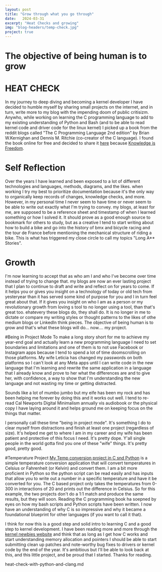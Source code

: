 ```yaml
---
layout: post
title: "Grow through what you go through"
date:   2024-03-31
excerpt: "Heat Checks and growing"
img: "blog-headers/temp-check.jpg" 
project: true  
---
```


# The objective of being human is to grow

# HEAT CHECK 
In my journey to deep diving and becoming a kernel developer I have decided to humble myself by sharing small projects on the internet, and in turn, write more to my blog with the impending doom of public critisizm. Anywho, while working on learning the C programming language to add to my existing understanding of Python and Bash (and to be able to read kernel code and driver code for the linux kernel) I picked up a book from the reddit blogs called "The C Programming Language 2nd edition" by Brian W.Kernighan and Dennis M. Ritchie (co-creator of the C language). I found the book online for free and decided to share it [here]() because [Knowledge is Freedom](https://github.com/ohkimur/the-c-programming-language-2nd-edition-solutions).

# Self Reflection
Over the years I have learned and been exposed to a lot of different technologies and languages, methods, diagrams, and the likes. when working I try my best to prioritize documentation because it's the only way to organically keep records of changes, knowledge checks, and more. However, in my personal time I never seem to have time or never seem to be able to write out exactly what I'm trying to convey. my blogs, at least for me, are supposed to be a reference sheet and timestamp of when I learned something or how I solved it. It should prove as a good enough source to bookmark for others to study, but as a creative I tend to start writing about how to build a bike and go into the history of bmx and bicycle racing and the tour de France before mentioning the mechanical structure of riding a bike. This is what has triggered my close circle to call my topics "Long A** Stories". 

# Growth 
I'm now learning to accept that as who am I and who I've become over time instead of trying to change that. my blogs are now an ever lasting project that I plan to continue to draft and write and reflect on for years to come. If it helps you or gives you insight on a technology of today or old tech from yesteryear than it has served some kind of purpose for you and I in turn feel great about that. If it gives you insight on who I am as a person or my revolutionary growth from loving s tool to no longer using a tool, than that's great too.
ehatevery these blogs do, they shall do. It is no longer in me to dictate or compare my writing styles or thought patterns to the likes of othe medium blogs or LinkedIn think pieces. The objective of being human is to grow and that's what these blogs will do... now.... my project. 

#Being in Project Mode 
To make a long story short for me to achieve my year-end goal and actually learn a new programming language I need to set boundaries and limitations and one of them is to not use Facebook or Instagram apps because I tend to spend a lot of time doomscrolling on those platforms. My wife Leticia has changed my passwords on both platforms so I can't look at any Meta apps until I can write code in the new language that I'm learning and rewrite the same application in a language that I already know and prove to her what the differences are and to give her, with confidence, a way to show that I'm understanding the new language and not wasting my time or getting distracted. 

Sounds like a lot of mumbo jumbo but my eife has been my rock and has been helping me forever by doing this and it works out well. I tend to re-read Cal Newports Digital Minimalism annually vis audiobook or the physical copy I have laying around it and helps ground me on keeping focus on the things that matter.

I personally call these time "being in project mode". It's something I do to clear myself from distractions and finish at least one project (regardless of size). It's helped me get to where I am in my career and my wife has been patient and protective of this focus I need. It's pretty dope. Y'all single people in the world gotta find you one of these "wife" things. It's pretty good, pretty good. 


#Temperature Project 
[My Temp conversion project in C snd Python](https://github.com/tedleyem/blog-temp-check) is a simple temperature conversion application that will convert temperatures in Celsius or Fahrenheit (or Kelvin) and convert them. I am a bit more proficient in Python so the python script can be read easily and has inputs that allow you to write out a number in a specific temperature and have it be converted for you. The C based project only takes the temperatures from 0-300 in interactions of 20 and prints out the difference in Celsius. So for this example, the two projects don't do a 1:1 match and produce the same results, but they will soon. Reading the C programming book ha soepned by eyes on how my bash scripts and Python scripts have been written. I now have an understanding of why C is so impressive and why it became a foundational blueprint for other languages (if you want to call it that). 

I think for now this is a good step and solid intro to learning C and a good step to kernel development. I have been reading more and more through the [kernel newbies website](https://kernelnewbies.org/) and think that as long as I get how C works and start understanding memory allocation and pointers I should be able to start submitting clean up patches and note-worthy bug fixes to drivers or kernel code by the end of the year. It's ambitious but I'll be able to look back at this, and this little project, and be proud that I started. Thanks for reading. 







heat-check-with-python-and-clang.md
